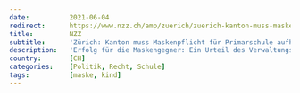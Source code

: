 ```yaml
---
date:          2021-06-04
redirect:      https://www.nzz.ch/amp/zuerich/zuerich-kanton-muss-maskenpflicht-fuer-primarschule-aufheben-ld.1628657
title:         NZZ
subtitle:      'Zürich: Kanton muss Maskenpflicht für Primarschule aufheben'
description:   'Erfolg für die Maskengegner: Ein Urteil des Verwaltungsgerichts beendet die umstrittene Massnahme – vorerst.'
country:       [CH]
categories:    [Politik, Recht, Schule]
tags:          [maske, kind]
---
```

